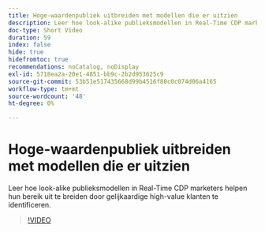 ```yaml
---
title: Hoge-waardenpubliek uitbreiden met modellen die er uitzien
description: Leer hoe look-alike publieksmodellen in Real-Time CDP marketers helpen hun bereik uit te breiden door gelijkaardige high-value klanten te identificeren.
doc-type: Short Video
duration: 59
index: false
hide: true
hidefromtoc: true
recommendations: noCatalog, noDisplay
exl-id: 5718ea2a-20e1-4851-bb9c-2b2d953625c9
source-git-commit: 53b51e517435668d99b4516f80c0c074d06a4165
workflow-type: tm+mt
source-wordcount: '48'
ht-degree: 0%

---
```


# Hoge-waardenpubliek uitbreiden met modellen die er uitzien

Leer hoe look-alike publieksmodellen in Real-Time CDP marketers helpen hun bereik uit te breiden door gelijkaardige high-value klanten te identificeren.

<!-- 82_OS512_3442427_58_expanding-highvalue-audiences-with-lookalike-models -->
>[!VIDEO](https://video.tv.adobe.com/v/3458190/?learn=on&enablevpops=true)
